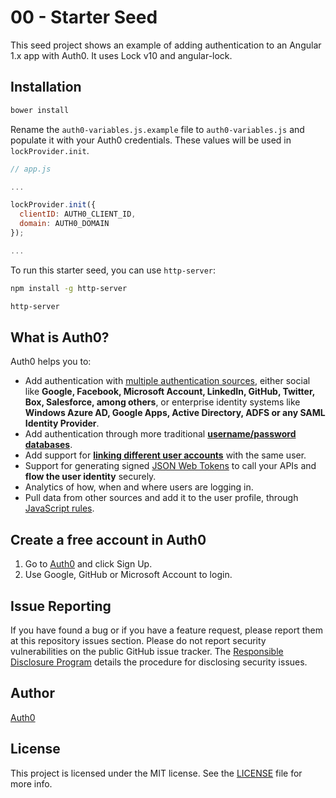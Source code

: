 # 00 - Starter Seed

This seed project shows an example of adding authentication to an Angular 1.x app with Auth0. It uses Lock v10 and angular-lock.

## Installation

```bash
bower install
```

Rename the `auth0-variables.js.example` file to `auth0-variables.js` and populate it with your Auth0 credentials. These values will be used in `lockProvider.init`.

```js
// app.js

...

lockProvider.init({
  clientID: AUTH0_CLIENT_ID,
  domain: AUTH0_DOMAIN
});

...
```

To run this starter seed, you can use `http-server`:

```bash
npm install -g http-server

http-server
```

## What is Auth0?

Auth0 helps you to:

* Add authentication with [multiple authentication sources](https://docs.auth0.com/identityproviders), either social like **Google, Facebook, Microsoft Account, LinkedIn, GitHub, Twitter, Box, Salesforce, among others**, or enterprise identity systems like **Windows Azure AD, Google Apps, Active Directory, ADFS or any SAML Identity Provider**.
* Add authentication through more traditional **[username/password databases](https://docs.auth0.com/mysql-connection-tutorial)**.
* Add support for **[linking different user accounts](https://docs.auth0.com/link-accounts)** with the same user.
* Support for generating signed [JSON Web Tokens](https://docs.auth0.com/jwt) to call your APIs and **flow the user identity** securely.
* Analytics of how, when and where users are logging in.
* Pull data from other sources and add it to the user profile, through [JavaScript rules](https://docs.auth0.com/rules).

## Create a free account in Auth0

1. Go to [Auth0](https://auth0.com) and click Sign Up.
2. Use Google, GitHub or Microsoft Account to login.

## Issue Reporting

If you have found a bug or if you have a feature request, please report them at this repository issues section. Please do not report security vulnerabilities on the public GitHub issue tracker. The [Responsible Disclosure Program](https://auth0.com/whitehat) details the procedure for disclosing security issues.

## Author

[Auth0](auth0.com)

## License

This project is licensed under the MIT license. See the [LICENSE](LICENSE) file for more info.
